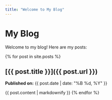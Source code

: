 ```yaml
---
title: "Welcome to My Blog"
---
```


# My Blog

Welcome to my blog! Here are my posts:

{% for post in site.posts %}
  ## [{{ post.title }}]({{ post.url }})  
  **Published on:** {{ post.date | date: "%B %d, %Y" }}

  {{ post.content | markdownify }}  <!-- This line will render the full post content -->
{% endfor %}
